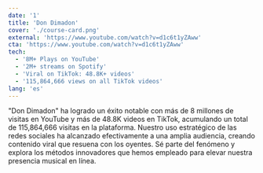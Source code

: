 ```yaml
---
date: '1'
title: 'Don Dimadon'
cover: './course-card.png'
external: 'https://www.youtube.com/watch?v=d1c6t1yZAww'
cta: 'https://www.youtube.com/watch?v=d1c6t1yZAww'
tech:
  - '8M+ Plays on YouTube'
  - '2M+ streams on Spotify'
  - 'Viral on TikTok: 48.8K+ videos'
  - '115,864,666 views on all TikTok videos'
lang: 'es'
---
```


"Don Dimadon" ha logrado un éxito notable con más de 8 millones de visitas en YouTube y más de 48.8K videos en TikTok, acumulando un total de 115,864,666 visitas en la plataforma. Nuestro uso estratégico de las redes sociales ha alcanzado efectivamente a una amplia audiencia, creando contenido viral que resuena con los oyentes. Sé parte del fenómeno y explora los métodos innovadores que hemos empleado para elevar nuestra presencia musical en línea.
